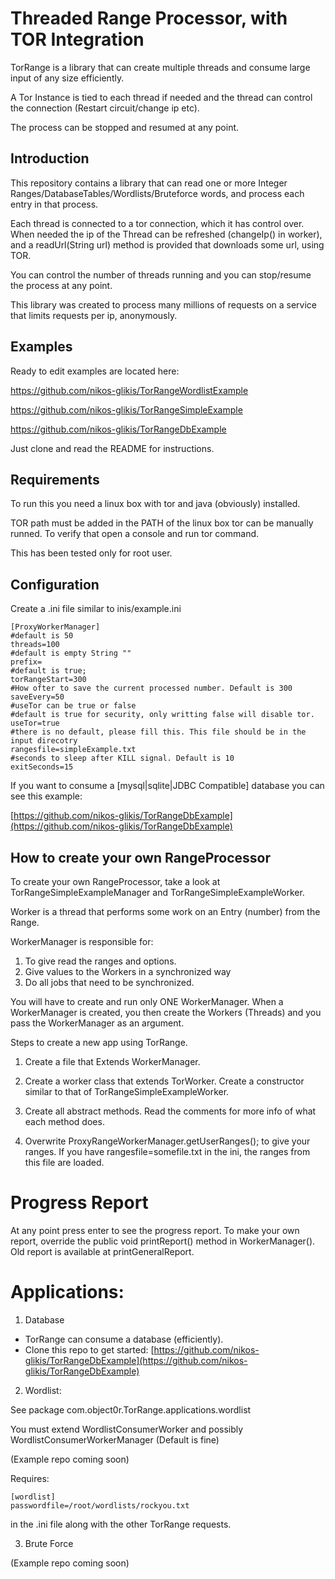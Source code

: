 Threaded Range Processor, with TOR Integration
==============================================

TorRange is a library that can create multiple threads and consume large input of any size efficiently. 

A Tor Instance is tied to each thread if needed and the thread can control the connection (Restart circuit/change ip etc).

The process can be stopped and resumed at any point. 

Introduction
-------------

This repository contains a library that can read one or more Integer Ranges/DatabaseTables/Wordlists/Bruteforce words, and process each entry in that process.

Each thread is connected to a tor connection, which it has control over. When needed the ip of the Thread can be refreshed (changeIp() in worker), and a readUrl(String url) method is provided that downloads some url, using TOR.

You can control the number of threads running and you can stop/resume the process at any point.

This library was created to process many millions of requests on a service that limits requests per ip, anonymously.

Examples
---------

Ready to edit examples are located here:

https://github.com/nikos-glikis/TorRangeWordlistExample

https://github.com/nikos-glikis/TorRangeSimpleExample

https://github.com/nikos-glikis/TorRangeDbExample

Just clone and read the README for instructions.


Requirements
-----------

To run this you need a linux box with tor and java (obviously) installed.

TOR path must be added in the PATH of the linux box tor can be manually runned. To verify that open a console and run tor command.

This has been tested only for root user.

Configuration
-------------

Create a .ini file similar to inis/example.ini

    [ProxyWorkerManager]
    #default is 50
    threads=100
    #default is empty String ""
    prefix=
    #default is true;
    torRangeStart=300
    #How ofter to save the current processed number. Default is 300
    saveEvery=50
    #useTor can be true or false
    #default is true for security, only writting false will disable tor.
    useTor=true
    #there is no default, please fill this. This file should be in the input direcotry
    rangesfile=simpleExample.txt
    #seconds to sleep after KILL signal. Default is 10
    exitSeconds=15
    


If you want to consume a [mysql|sqlite|JDBC Compatible] database you can see this example:

[https://github.com/nikos-glikis/TorRangeDbExample](https://github.com/nikos-glikis/TorRangeDbExample)

How to create your own RangeProcessor
--------------------------------------

To create your own RangeProcessor, take a look at TorRangeSimpleExampleManager and TorRangeSimpleExampleWorker.

Worker is a thread that performs some work on an Entry (number) from the Range.

WorkerManager is responsible for: 

1) To give read the ranges and options.
2) Give values to the Workers in a synchronized way
3) Do all jobs that need to be synchronized.

You will have to create and run only ONE WorkerManager. When a WorkerManager is created, you then create the Workers (Threads) and you pass the WorkerManager as an argument.

Steps to create a new app using TorRange.

1) Create a file that Extends WorkerManager.

2) Create a worker class that extends TorWorker. Create a constructor similar to that of TorRangeSimpleExampleWorker. 

3) Create all abstract methods. Read the comments for more info of what each method does.

4) Overwrite ProxyRangeWorkerManager.getUserRanges(); to give your ranges. If you have rangesfile=somefile.txt in the ini, the ranges from this file are loaded.

Progress Report
===============

At any point press enter to see the progress report. To make your own report, override the public void printReport() method in WorkerManager(). Old report is available at printGeneralReport.

        
Applications:
=============

1) Database

- TorRange can consume a database (efficiently). 
- Clone this repo to get started: [https://github.com/nikos-glikis/TorRangeDbExample](https://github.com/nikos-glikis/TorRangeDbExample)


2) Wordlist:

See package com.object0r.TorRange.applications.wordlist

You must extend WordlistConsumerWorker and possibly WordlistConsumerWorkerManager (Default is fine)

(Example repo coming soon)

Requires:
    
    [wordlist]
    passwordfile=/root/wordlists/rockyou.txt

in the .ini file along with the other TorRange requests.

3) Brute Force

(Example repo coming soon)
